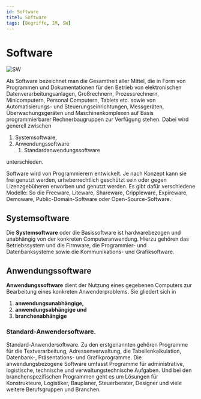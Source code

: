 ```yaml
---
id: Software
titel: Software
tags: [Begriffe, IM, SW]
---
```


# Software

![SW](/img/Software-im-Ueberblick.png)

Als Software bezeichnet man die Gesamtheit aller Mittel, die in Form von Programmen und Dokumentationen für den Betrieb von elektronischen Datenverarbeitungsanlagen, Großrechnern, Prozessrechnern, Minicomputern, Personal Computern, Tablets etc. sowie von Automatisierungs- und Steuerungseinrichtungen, Messgeräten, Überwachungsgeräten und Maschinenkomplexen auf Basis programmierbarer Rechnerbaugruppen zur Verfügung stehen. Dabei wird generell zwischen 

1. Systemsoftware, 
2. Anwendungssoftware 
   1. Standardanwendungssoftware 

unterschieden. 

Software wird von Programmierern entwickelt. Je nach Konzept kann sie frei genutzt werden, urheberrechtlich geschützt sein oder gegen Lizenzgebüheren erworben und genutzt werden. Es gibt dafür verschiedene Modelle: So die Freeware, Liteware, Shareware, Crippleware, Expireware, Demoware, Public-Domain-Software oder Open-Source-Software. 



## Systemsoftware

Die **Systemsoftware** oder die Basissoftware ist hardwarebezogen und unabhängig von der konkreten Computeranwendung. Hierzu gehören das Betriebssystem und die Firmware, die Programmier- und Datenbanksysteme sowie die Kommunikations- und Grafiksoftware. 



## Anwendungssoftware

**Anwendungssoftware** dient der Nutzung eines gegebenen Computers zur Bearbeitung eines konkreten Anwenderproblems. Sie gliedert sich in 

1. **anwendungsunabhängige,** 
2. **anwendungsabhängige und** 
3. **branchenabhängige** 



### Standard-Anwendersoftware. 

Standard-Anwendersoftware. Zu den erstgenannten gehören Programme für die Textverarbeitung, Adressenverwaltung, die Tabellenkalkulation, Datenbank-, Präsentations- und Grafikprogramme. Die anwendungsbezogene Software umfasst Programme für administrative, logistische, technische und verwaltungstechnische Aufgaben. Und bei den branchenspezifischen Programmen geht es um Lösungen für Konstrukteure, Logistiker, Bauplaner, Steuerberater, Designer und viele weitere Berufsgruppen und Branchen.
